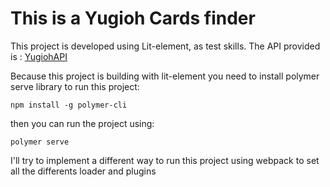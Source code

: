 # This is a Yugioh Cards finder
This project is developed using Lit-element, as test skills.
The API provided is : [YugiohAPI](https://db.ygoprodeck.com/api/v7/cardinfo.php)

Because this project is building with lit-element you need to install polymer serve library to run this project:

```npm
npm install -g polymer-cli
```

then you can run the project using:
```npm
polymer serve
```

I'll try to implement a different way to run this project using webpack to set all the differents loader and plugins